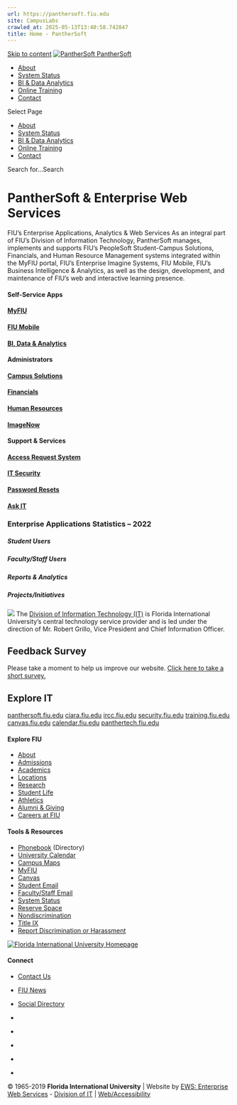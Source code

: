 ```yaml
---
url: https://panthersoft.fiu.edu
site: CampusLabs
crawled_at: 2025-05-13T13:40:58.742847
title: Home - PantherSoft
---
```


[Skip to content](https://panthersoft.fiu.edu/#main-content)
[ ![PantherSoft](https://panthersoft.fiu.edu/wp-content/uploads/2019/06/itlogo.png) PantherSoft ](https://panthersoft.fiu.edu/)
  * [About](https://panthersoft.fiu.edu/about/)
  * [System Status](https://fiu.service-now.com/sp?id=services_status)
  * [BI & Data Analytics](https://panthersoft.fiu.edu/enterpriseanalytics/)
  * [Online Training](https://panthersoft.fiu.edu/online-training/)
  * [Contact](https://panthersoft.fiu.edu/contact/)


Select Page
  * [About](https://panthersoft.fiu.edu/about/)
  * [System Status](https://fiu.service-now.com/sp?id=services_status)
  * [BI & Data Analytics](https://panthersoft.fiu.edu/enterpriseanalytics/)
  * [Online Training](https://panthersoft.fiu.edu/online-training/)
  * [Contact](https://panthersoft.fiu.edu/contact/)


Search for...Search
# PantherSoft & Enterprise Web Services
FIU’s Enterprise Applications, Analytics & Web Services
As an integral part of FIU’s Division of Information Technology, PantherSoft manages, implements and supports FIU’s PeopleSoft Student-Campus Solutions, Financials, and Human Resource Management systems integrated within the MyFIU portal, FIU’s Enterprise Imagine Systems, FIU Mobile, FIU’s Business Intelligence & Analytics, as well as the design, development, and maintenance of FIU’s web and interactive learning presence.
#### **Self-Service Apps**
#### [MyFIU](https://my.fiu.edu)
#### [FIU Mobile](https://mobile.fiu.edu)
#### [BI, Data & Analytics](https://bi.fiu.edu)
#### **Administrators**
#### [Campus Solutions](https://mycs.fiu.edu)
#### [Financials ](https://myfs.fiu.edu)
#### [Human Resources ](https://myhr.fiu.edu)
#### [ImageNow](https://imagenowweb.fiu.edu/webnow/)
#### **Support & Services**
#### [Access Request System](https://myps.fiu.edu/psc/ihub/EMPLOYEE/EMPL/c/PT_FLDASHBOARD.PT_FLDASHBOARD.GBL?DB=FIU_ACCESS_REQUEST_HP_FL)
#### [IT Security](https://security.fiu.edu)
#### [Password Resets](https://security.fiu.edu)
#### [Ask IT](https://askit.fiu.edu)
### Enterprise Applications Statistics – 2022
##### Student Users
##### Faculty/Staff Users
##### Reports & Analytics
##### Projects/Initiatives
![](https://panthersoft.fiu.edu/wp-content/uploads/2019/06/itlogo.png)
The [Division of Information Technology (IT)](https://it.fiu.edu) is Florida International University’s central technology service provider and is led under the direction of Mr. Robert Grillo, Vice President and Chief Information Officer.
## Feedback Survey
Please take a moment to help us improve our website. [Click here to take a short survey.](https://fiu.qualtrics.com/jfe/form/SV_6ViVcs5AKEIK6sl)
## Explore IT
[panthersoft.fiu.edu](https://panthersoft.fiu.edu) [ciara.fiu.edu](http://ciara.fiu.edu) [ircc.fiu.edu](http://ircc.fiu.edu) [security.fiu.edu](https://security.fiu.edu) [training.fiu.edu](http://training.fiu.edu/) [canvas.fiu.edu](https://canvas.fiu.edu/) [calendar.fiu.edu](https://calendar.fiu.edu) [panthertech.fiu.edu](https://panthertech.fiu.edu)
#### Explore FIU
  * [About](https://fiu.edu/about/index.html)
  * [Admissions](https://fiu.edu/admissions/index.html)
  * [Academics](https://fiu.edu/academics/index.html)
  * [Locations](https://fiu.edu/locations/index.html)
  * [Research](https://fiu.edu/research/index.html)
  * [Student Life](https://fiu.edu/student-life/index.html)
  * [Athletics](https://fiu.edu/athletics/index.html)
  * [Alumni & Giving](https://fiu.edu/alumni-and-giving/index.html)
  * [Careers at FIU](https://hr.fiu.edu/careers/)


#### Tools & Resources
  * [Phonebook](https://phonebook.fiu.edu) (Directory)
  * [University Calendar](https://calendar.fiu.edu/)
  * [Campus Maps](http://campusmaps.fiu.edu/)
  * [MyFIU](https://my.fiu.edu/)
  * [Canvas](https://fiu.instructure.com/)
  * [Student Email](http://panthermail.fiu.edu/)
  * [Faculty/Staff Email](http://mail.fiu.edu/)
  * [System Status](https://italerts.fiu.edu)
  * [Reserve Space](https://reservespace.fiu.edu/make-reservation/)
  * [Nondiscrimination](https://dei.fiu.edu/civil-rights-and-accessibility/harassment-and-discrimination/)
  * [Title IX](https://dei.fiu.edu/civil-rights-and-accessibility/sexual-misconduct-and-title-ix/)
  * [Report Discrimination or Harassment](https://report.fiu.edu/)


[ ![Florida International University Homepage](https://panthersoft.fiu.edu/wp-content/uploads/2019/09/logo.png) ](https://fiu.edu)
#### Connect
  * [Contact Us](https://fiu.edu/about/contact-us/index.html)
  * [FIU News](https://news.fiu.edu/)
  * [Social Directory](http://social.fiu.edu)


  * [ ](https://www.facebook.com/floridainternational)
  * [ ](https://twitter.com/fiu)
  * [ ](https://www.instagram.com/fiuinstagram/)
  * [ ](https://www.youtube.com/user/FloridaInternational)
  * [ ](https://flickr.com/photos/fiu)


© 1965-2019 **Florida International University** | Website by [EWS: Enterprise Web Services](https://panthersoft.fiu.edu "Digital Interaction and Web Design Studio at FIU") - [Division of IT](https://it.fiu.edu/ "Division of Information Technology Website") | [Web/Accessibility](https://policies.fiu.edu/policy/755)
